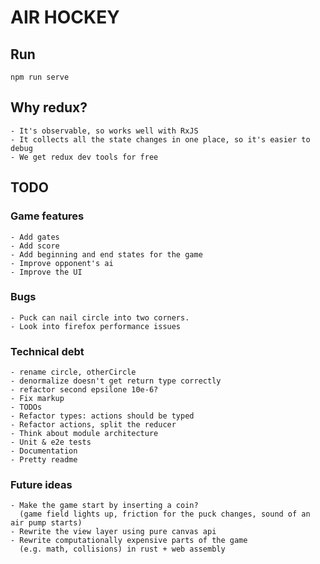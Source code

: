 # AIR HOCKEY

## Run

    npm run serve

## Why redux?

    - It's observable, so works well with RxJS
    - It collects all the state changes in one place, so it's easier to debug
    - We get redux dev tools for free

## TODO

### Game features

    - Add gates
    - Add score
    - Add beginning and end states for the game
    - Improve opponent's ai
    - Improve the UI

### Bugs

    - Puck can nail circle into two corners.
    - Look into firefox performance issues

### Technical debt

    - rename circle, otherCircle
    - denormalize doesn't get return type correctly
    - refactor second epsilone 10e-6?
    - Fix markup
    - TODOs
    - Refactor types: actions should be typed
    - Refactor actions, split the reducer
    - Think about module architecture
    - Unit & e2e tests
    - Documentation
    - Pretty readme

### Future ideas

    - Make the game start by inserting a coin?
      (game field lights up, friction for the puck changes, sound of an air pump starts)
    - Rewrite the view layer using pure canvas api
    - Rewrite computationally expensive parts of the game
      (e.g. math, collisions) in rust + web assembly

